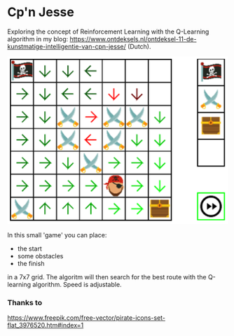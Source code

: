 # Cp'n Jesse
Exploring the concept of Reinforcement Learning with the Q-Learning algorithm in my blog: https://www.ontdeksels.nl/ontdeksel-11-de-kunstmatige-intelligentie-van-cpn-jesse/ (Dutch).

![Demo screenshot](https://github.com/gkruiger/cpnjesse/blob/master/screenshot.png "Demo screenshot")

In this small 'game' you can place:
- the start
- some obstacles
- the finish

in a 7x7 grid. The algoritm will then search for the best route with the Q-learning algorithm. Speed is adjustable.

### Thanks to
https://www.freepik.com/free-vector/pirate-icons-set-flat_3976520.htm#index=1
